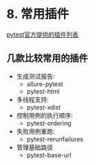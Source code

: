 # 8. 常用插件

[pytest官方提供的插件列表](https://docs.pytest.org/en/7.4.x/reference/plugin_list.html#plugin-list)



## 几款比较常用的插件

* 生成测试报告:
  * allure-pytest
  * pytest-html
* 多线程支持:
  * pytest-xdist
* 控制用例的执行顺序:
  * pytest-ordering
* 失败用例重跑:
  * pytest-rerunfailures
* 管理基础路径
  * pytest-base-url